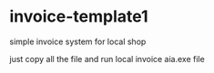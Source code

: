 # invoice-template1
simple invoice system for local shop 

just copy all the file and run local invoice aia.exe file
